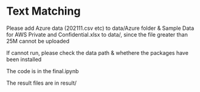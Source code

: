 # Text Matching

Please add Azure data (202111.csv etc) to data/Azure folder & Sample Data for AWS Private and Confidential.xlsx to data/, since the file greater than 25M cannot be uploaded

If cannot run, please check the data path & whethere the packages have been installed

The code is in the final.ipynb

The result files are in result/
